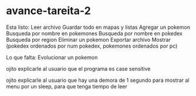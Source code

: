 # avance-tareita-2

Esta listo:
Leer archivo
Guardar todo en mapas y listas
Agregar un pokemon
Busqueda por nombre en pokemones
Busqueda por nombre en pokedex
Busqueda por region
Eliminar un pokemon
Exportar archivo
Mostrar (pokedex ordenados por num pokedex, pokemones ordenados por pc)

Lo que falta:
Evolucionar un pokemon

ojito explicarle al usuario que el programa es case sensitive

ojito explicarle al usuario que hay una demora de 1 segundo para mostrar al menu por un sleep, para que tenga tiempo de leer